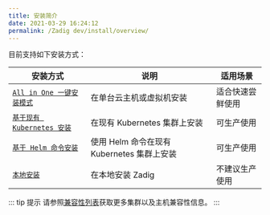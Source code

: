 ```yaml
---
title: 安装简介
date: 2021-03-29 16:24:12
permalink: /Zadig dev/install/overview/
---
```


目前支持如下安装方式：

| 安装方式 | 说明 | 适用场景 |
|-------- | ---- |--------|
| [`All in One 一键安装模式`](/Zadig%20dev/install/all-in-one/) | 在单台云主机或虚拟机安装 |适合快速尝鲜使用 |
| [`基于现有 Kubernetes 安装`](/Zadig%20dev/install/install-on-k8s/) | 在现有 Kubernetes 集群上安装 | 可生产使用 |
| [`基于 Helm 命令安装`](/Zadig%20dev/install/helm-deploy/) | 使用 Helm 命令在现有 Kubernetes 集群上安装  | 可生产使用 |
| [`本地安装`](/Zadig%20dev/install/install-on-local-k8s/) | 在本地安装 Zadig  | 不建议生产使用 |

::: tip 提示
请参照[兼容性列表](/Zadig%20dev/pages/compatibility)获取更多集群以及主机兼容性信息。
:::
